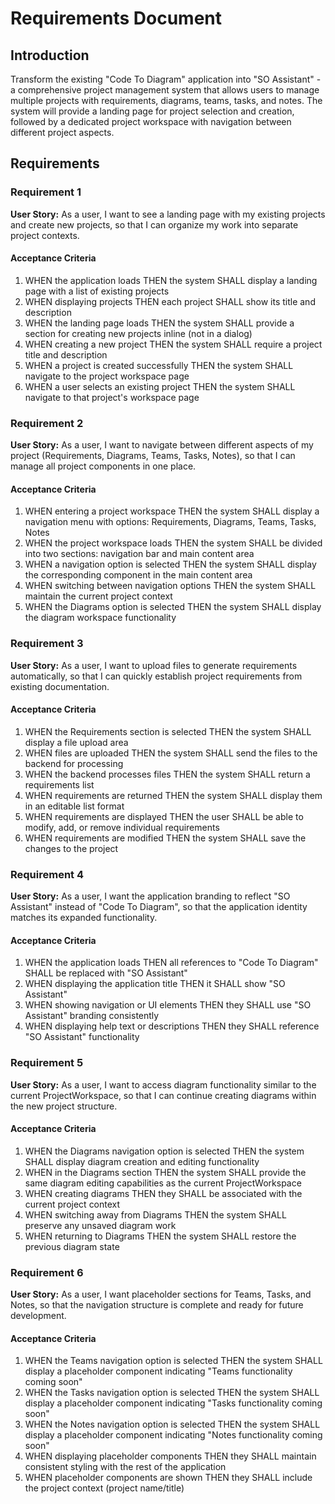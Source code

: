 # Requirements Document

## Introduction

Transform the existing "Code To Diagram" application into "SO Assistant" - a comprehensive project management system that allows users to manage multiple projects with requirements, diagrams, teams, tasks, and notes. The system will provide a landing page for project selection and creation, followed by a dedicated project workspace with navigation between different project aspects.

## Requirements

### Requirement 1

**User Story:** As a user, I want to see a landing page with my existing projects and create new projects, so that I can organize my work into separate project contexts.

#### Acceptance Criteria

1. WHEN the application loads THEN the system SHALL display a landing page with a list of existing projects
2. WHEN displaying projects THEN each project SHALL show its title and description
3. WHEN the landing page loads THEN the system SHALL provide a section for creating new projects inline (not in a dialog)
4. WHEN creating a new project THEN the system SHALL require a project title and description
5. WHEN a project is created successfully THEN the system SHALL navigate to the project workspace page
6. WHEN a user selects an existing project THEN the system SHALL navigate to that project's workspace page

### Requirement 2

**User Story:** As a user, I want to navigate between different aspects of my project (Requirements, Diagrams, Teams, Tasks, Notes), so that I can manage all project components in one place.

#### Acceptance Criteria

1. WHEN entering a project workspace THEN the system SHALL display a navigation menu with options: Requirements, Diagrams, Teams, Tasks, Notes
2. WHEN the project workspace loads THEN the system SHALL be divided into two sections: navigation bar and main content area
3. WHEN a navigation option is selected THEN the system SHALL display the corresponding component in the main content area
4. WHEN switching between navigation options THEN the system SHALL maintain the current project context
5. WHEN the Diagrams option is selected THEN the system SHALL display the diagram workspace functionality

### Requirement 3

**User Story:** As a user, I want to upload files to generate requirements automatically, so that I can quickly establish project requirements from existing documentation.

#### Acceptance Criteria

1. WHEN the Requirements section is selected THEN the system SHALL display a file upload area
2. WHEN files are uploaded THEN the system SHALL send the files to the backend for processing
3. WHEN the backend processes files THEN the system SHALL return a requirements list
4. WHEN requirements are returned THEN the system SHALL display them in an editable list format
5. WHEN requirements are displayed THEN the user SHALL be able to modify, add, or remove individual requirements
6. WHEN requirements are modified THEN the system SHALL save the changes to the project

### Requirement 4

**User Story:** As a user, I want the application branding to reflect "SO Assistant" instead of "Code To Diagram", so that the application identity matches its expanded functionality.

#### Acceptance Criteria

1. WHEN the application loads THEN all references to "Code To Diagram" SHALL be replaced with "SO Assistant"
2. WHEN displaying the application title THEN it SHALL show "SO Assistant"
3. WHEN showing navigation or UI elements THEN they SHALL use "SO Assistant" branding consistently
4. WHEN displaying help text or descriptions THEN they SHALL reference "SO Assistant" functionality

### Requirement 5

**User Story:** As a user, I want to access diagram functionality similar to the current ProjectWorkspace, so that I can continue creating diagrams within the new project structure.

#### Acceptance Criteria

1. WHEN the Diagrams navigation option is selected THEN the system SHALL display diagram creation and editing functionality
2. WHEN in the Diagrams section THEN the system SHALL provide the same diagram editing capabilities as the current ProjectWorkspace
3. WHEN creating diagrams THEN they SHALL be associated with the current project context
4. WHEN switching away from Diagrams THEN the system SHALL preserve any unsaved diagram work
5. WHEN returning to Diagrams THEN the system SHALL restore the previous diagram state

### Requirement 6

**User Story:** As a user, I want placeholder sections for Teams, Tasks, and Notes, so that the navigation structure is complete and ready for future development.

#### Acceptance Criteria

1. WHEN the Teams navigation option is selected THEN the system SHALL display a placeholder component indicating "Teams functionality coming soon"
2. WHEN the Tasks navigation option is selected THEN the system SHALL display a placeholder component indicating "Tasks functionality coming soon"
3. WHEN the Notes navigation option is selected THEN the system SHALL display a placeholder component indicating "Notes functionality coming soon"
4. WHEN displaying placeholder components THEN they SHALL maintain consistent styling with the rest of the application
5. WHEN placeholder components are shown THEN they SHALL include the project context (project name/title)